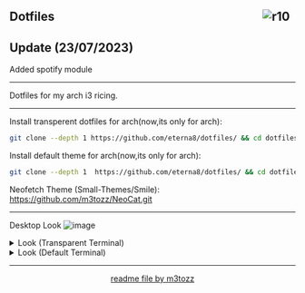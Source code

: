 <img src="https://hits.sh/github.com/eterna8/dotfiles.git.svg?label=views&color=fe7d37" alt="r10" hspace="10"
 align="right" /> Dotfiles
--

Update (23/07/2023)
--
Added spotify module

--------------------------------------------------------------------------

Dotfiles for my arch i3 ricing.<br>

--------------------------------------------------------------------------

Install transperent dotfiles for arch(now,its only for arch): <br>
```bash
git clone --depth 1 https://github.com/eterna8/dotfiles/ && cd dotfiles && sh arch-install.sh
```
Install default theme for arch(now,its only for arch):
```bash
git clone --depth 1  https://github.com/eterna8/dotfiles/ && cd dotfiles && sh arch-install-default.sh
```
Neofetch Theme (Small-Themes/Smile): https://github.com/m3tozz/NeoCat.git

--------------------------------------------------------------------------
Desktop Look
![image](https://github.com/eterna8/dotfiles/assets/79897762/0baa7b07-b597-483f-8902-007437633cfc)

<details>
<summary> Look (Transparent Terminal) </summary>
![image](https://github.com/eterna8/dotfiles/assets/139211439/c76d9119-8df7-412a-a92c-e6f58b7fcfc0)
</details>

<details>
<summary> Look (Default Terminal) </summary> 
![image](https://github.com/eterna8/dotfiles/assets/139211439/bb55d01a-c193-4e1f-b81c-dc008abce650)
</details>

--------------------------------------------------------------------------
<p align="center"><a href="https://github.com/m3tozz">readme file by m3tozz
